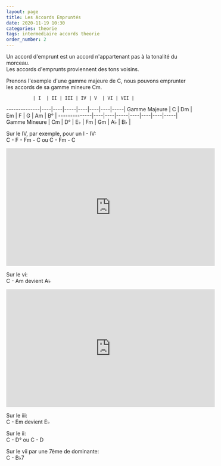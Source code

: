 ```yaml
---
layout: page
title: Les Accords Empruntés
date: 2020-11-19 10:30
categories: theorie
tags: intermediaire accords theorie
order_number: 2
---
```


Un accord d'emprunt est un accord n'appartenant pas à la tonalité du morceau.  
Les accords d'emprunts proviennent des tons voisins.

Prenons l'exemple d'une gamme majeure de C, nous pouvons emprunter les accords de sa gamme mineure Cm.

              | I  | II | III | IV | V  | VI | VII |
--------------|----|----|-----|----|----|----|-----|
Gamme Majeure | C  | Dm | Em  | F  | G  | Am | B°  |
--------------|----|----|-----|----|----|----|-----|
Gamme Mineure | Cm | D° | E♭  | Fm | Gm | A♭ | B♭  |


Sur le IV, par exemple, pour un I - IV:  
C - F - Fm - C ou C - Fm - C

<iframe width="560" height="315" src="https://www.youtube.com/embed/YF_wAcLtJGs" title="YouTube video player" frameborder="0" allow="accelerometer; autoplay; clipboard-write; encrypted-media; gyroscope; picture-in-picture" allowfullscreen></iframe>

Sur le vi:  
C - Am devient A♭

<iframe width="560" height="315" src="https://www.youtube.com/embed/PKZcPbWGjkE" title="YouTube video player" frameborder="0" allow="accelerometer; autoplay; clipboard-write; encrypted-media; gyroscope; picture-in-picture" allowfullscreen></iframe>

Sur le iii:  
C - Em devient E♭

Sur le ii:  
C - D° ou C - D

Sur le vii par une 7ème de dominante:  
C - B♭7
